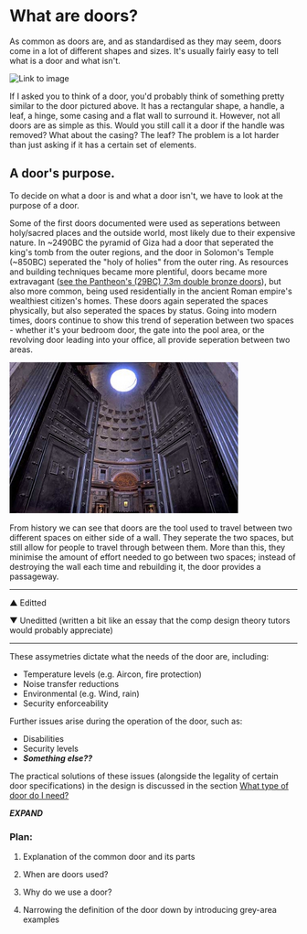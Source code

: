 # What are doors?

As common as doors are, and as standardised as they may seem, doors come in a lot of different shapes and sizes. It's usually fairly easy to tell what is a door and what isn't.

![Link to image](http://www.decosoup.com/images/stories/Design_Issues/Windows/Door_nomenclature/Door_terminilogy.jpg)

If I asked you to think of a door, you'd probably think of something pretty similar to the door pictured above. It has a rectangular shape, a handle, a leaf, a hinge, some casing and a flat wall to surround it. However, not all doors are as simple as this. Would you still call it a door if the handle was removed? What about the casing? The leaf? The problem is a lot harder than just asking if it has a certain set of elements.

## A door's purpose.

To decide on what a door is and what a door isn't, we have to look at the purpose of a door.

Some of the first doors documented were used as seperations between holy/sacred places and the outside world, most likely due to their expensive nature. In ~2490BC the pyramid of Giza had a door that seperated the king's tomb from the outer regions, and the door in Solomon's Temple (~850BC) seperated the "holy of holies" from the outer ring. As resources and building techniques became more plentiful, doors became more extravagant ([see the Pantheon's (29BC) 7.3m double bronze doors](#pantheondoors)), but also more common, being used residentially in the ancient Roman empire's wealthiest citizen's homes. These doors again seperated the spaces physically, but also seperated the spaces by status. Going into modern times, doors continue to show this trend of seperation between two spaces - whether it's your bedroom door, the gate into the pool area, or the revolving door leading into your office, all provide seperation between two areas.

<a name="pantheondoors">![Missing Image](Images/pantheondoors.jpg)</a>

From history we can see that doors are the tool used to travel between two different spaces on either side of a wall. They seperate the two spaces, but still allow for people to travel through between them. More than this, they minimise the amount of effort needed to go between two spaces; instead of destroying the wall each time and rebuilding it, the door provides a passageway.



-----------

&#x25B2; Editted

&#x25BC; Uneditted (written a bit like an essay that the comp design theory tutors would probably appreciate)

-----------

These assymetries dictate what the needs of the door are, including:

- Temperature levels (e.g. Aircon, fire protection)
- Noise transfer reductions
- Environmental (e.g. Wind, rain)
- Security enforceability

Further issues arise during the operation of the door, such as:

- Disabilities
- Security levels
- ***Something else??***

The practical solutions of these issues (alongside the legality of certain door specifications) in the design is discussed in the section [What type of door do I need?](#doorType)

***EXPAND***

### Plan:

1.  Explanation of the common door and its parts

3.  When are doors used?

4.  Why do we use a door?

5.  Narrowing the definition of the door down by introducing grey-area examples

